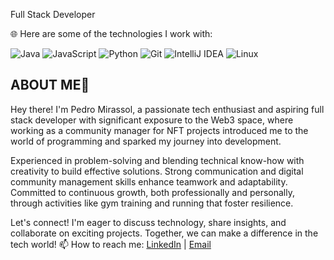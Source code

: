 Full Stack Developer

🌐 Here are some of the technologies I work with:

![Java](https://img.shields.io/badge/Java-ED8B00?style=for-the-badge&logo=java&logoColor=white)
![JavaScript](https://img.shields.io/badge/JavaScript-F7DF1E?style=for-the-badge&logo=javascript&logoColor=black)
![Python](https://img.shields.io/badge/Python-3776AB?style=for-the-badge&logo=python&logoColor=white)
![Git](https://img.shields.io/badge/Git-F05032?style=for-the-badge&logo=git&logoColor=white)
![IntelliJ IDEA](https://img.shields.io/badge/IntelliJ%20IDEA-000000?style=for-the-badge&logo=intellij-idea&logoColor=white)
![Linux](https://img.shields.io/badge/Linux-FCC624?style=for-the-badge&logo=linux&logoColor=black)



## ABOUT ME💬

Hey there! I'm Pedro Mirassol, a passionate tech enthusiast and aspiring full stack developer with significant exposure to the Web3 space, where working as a community manager for NFT projects introduced me to the world of programming and sparked my journey into development. 

Experienced in problem-solving and blending technical know-how with creativity to build effective solutions. Strong communication and digital community management skills enhance teamwork and adaptability. Committed to continuous growth, both professionally and personally, through activities like gym training and running that foster resilience.

Let's connect! I'm eager to discuss technology, share insights, and collaborate on exciting projects. Together, we can make a difference in the tech world!
📫 How to reach me: [LinkedIn](https://www.linkedin.com/in/pedromirassol/) | [Email](mirassol.pedro@gmail.com)

<!--
**Deathzu7/Deathzu7** is a ✨ _special_ ✨ repository because its `README.md` (this file) appears on your GitHub profile.

Here are some ideas to get you started:

- 🔭 I’m currently working on ...
- 🌱 I’m currently learning ...
- 👯 I’m looking to collaborate on ...
- 🤔 I’m looking for help with ...
- 💬 Ask me about ...
- 📫 How to reach me: ...
- 😄 Pronouns: ...
- ⚡ Fun fact: ...
-->
